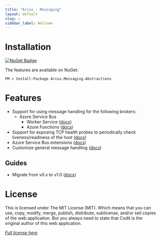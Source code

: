 ```yaml
---
title: "Arcus - Messaging"
layout: default
slug: /
sidebar_label: Welcome
---
```


# Installation

[![NuGet Badge](https://buildstats.info/nuget/Arcus.Messaging.Abstractions)](https://www.nuget.org/packages/Arcus.Messaging.Abstractions/)

The features are available on NuGet:

```shell
PM > Install-Package Arcus.Messaging.Abstractions
```

# Features

- Support for using message handling for the following brokers:
  - Azure Service Bus
    - Worker Service ([docs](./02-Features/02-message-handling/01-service-bus.md))
    - Azure Functions ([docs](./02-Features/02-message-handling/02-service-bus-azure-functions.md)) 
- Support for exposing TCP health probes to periodically check liveness/readiness of the host ([docs](./02-Features/03-tcp-health-probe.md))
- Azure Service Bus extensions ([docs](./02-Features/04-service-bus-extensions.md))
- Customize general message handling ([docs](./02-Features/02-message-handling/03-customize-general.md))

## Guides

* Migrate from v0.x to v1.0 ([docs](./03-Guides/migration-guide-v1.0.md))

# License
This is licensed under The MIT License (MIT). Which means that you can use, copy, modify, merge, publish, distribute, sublicense, and/or sell copies of the web application. But you always need to state that Codit is the original author of this web application.

*[Full license here](https://github.com/arcus-azure/arcus.messaging/blob/master/LICENSE)*
